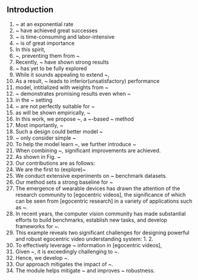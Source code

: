 ## Introduction
1. ~ at an exponential rate
2. ~ have achieved great successes
3. ~ is time-consuming and labor-intensive
4. ~ is of great importance
5. In this spirit,
6. ~, preventing them from ~
7. Recently, ~ have shown strong results
8. ~ has yet to be fully explored
9. While it sounds appealing to extend ~,
10. As a result, ~ leads to inferior(unsatisfactory) performance
11. model, intitialized with weights from ~
12. ~ demonstrates promising results even when ~
13. in the ~ setting
14. ~ are not perfectly suitable for ~
15. as will be shown empirically, ~
16. In this work, we propose ~, a ~-based ~ method
17. Most importantly, ~
18. Such a design could better model ~
19. ~ only consider simple ~
20. To help the model learn ~, we further introduce ~
21. When combining ~, significant improvements are achieved.
22. As shown in Fig. ~
23. Our contributions are as follows:
24. We are the first to (explore)~
25. We conduct extensive experiments on ~ benchmark datasets.
26. Our method sets a strong baseline for ~
27. The emergence of wearable devices has drawn the attention of the research community to [egocentric videos], the significance of which can be seen from [egocentric research] in a variety of applications such as ~.
28. In recent years, the computer vision community has made substantial efforts to build benchmarks, establish new tasks, and develop frameworks for ~.
29. This example reveals two significant challenges for designing powerful and robust egocentric video understanding system: 1. 2.
30. To effectively leverage ~ information in [egocentric videos],
31. Given ~, it is exceedingly challenging to ~. 
32. Hence, we develop ~. 
33. Our approach mitigates the impact of ~.
34. The module helps mitigate ~ and improves ~ robustness.
